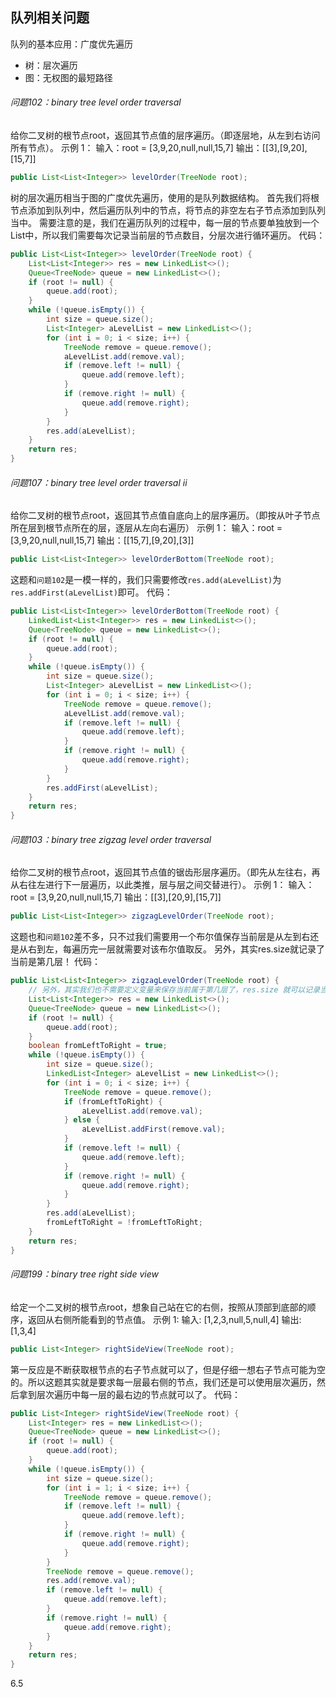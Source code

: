 ## 队列相关问题

队列的基本应用：广度优先遍历
- 树：层次遍历
- 图：无权图的最短路径

###### 问题102：binary tree level order traversal

给你二叉树的根节点root，返回其节点值的层序遍历。（即逐层地，从左到右访问所有节点）。
示例 1：
输入：root = [3,9,20,null,null,15,7]
输出：[[3],[9,20],[15,7]]
```java
public List<List<Integer>> levelOrder(TreeNode root);
```

树的层次遍历相当于图的广度优先遍历，使用的是队列数据结构。
首先我们将根节点添加到队列中，然后遍历队列中的节点，将节点的非空左右子节点添加到队列当中。
需要注意的是，我们在遍历队列的过程中，每一层的节点要单独放到一个List中，所以我们需要每次记录当前层的节点数目，分层次进行循环遍历。
代码：
```java
public List<List<Integer>> levelOrder(TreeNode root) {
    List<List<Integer>> res = new LinkedList<>();
    Queue<TreeNode> queue = new LinkedList<>();
    if (root != null) {
        queue.add(root);
    }
    while (!queue.isEmpty()) {
        int size = queue.size();
        List<Integer> aLevelList = new LinkedList<>();
        for (int i = 0; i < size; i++) {
            TreeNode remove = queue.remove();
            aLevelList.add(remove.val);
            if (remove.left != null) {
                queue.add(remove.left);
            }
            if (remove.right != null) {
                queue.add(remove.right);
            }
        }
        res.add(aLevelList);
    }
    return res;
}
```

###### 问题107：binary tree level order traversal ii

给你二叉树的根节点root，返回其节点值自底向上的层序遍历。（即按从叶子节点所在层到根节点所在的层，逐层从左向右遍历）
示例 1：
输入：root = [3,9,20,null,null,15,7]
输出：[[15,7],[9,20],[3]]
```java
public List<List<Integer>> levelOrderBottom(TreeNode root);
```

这题和`问题102`是一模一样的，我们只需要修改`res.add(aLevelList)`为`res.addFirst(aLevelList)`即可。
代码：
```java
public List<List<Integer>> levelOrderBottom(TreeNode root) {
    LinkedList<List<Integer>> res = new LinkedList<>();
    Queue<TreeNode> queue = new LinkedList<>();
    if (root != null) {
        queue.add(root);
    }
    while (!queue.isEmpty()) {
        int size = queue.size();
        List<Integer> aLevelList = new LinkedList<>();
        for (int i = 0; i < size; i++) {
            TreeNode remove = queue.remove();
            aLevelList.add(remove.val);
            if (remove.left != null) {
                queue.add(remove.left);
            }
            if (remove.right != null) {
                queue.add(remove.right);
            }
        }
        res.addFirst(aLevelList);
    }
    return res;
}
```

###### 问题103：binary tree zigzag level order traversal

给你二叉树的根节点root，返回其节点值的锯齿形层序遍历。（即先从左往右，再从右往左进行下一层遍历，以此类推，层与层之间交替进行）。
示例 1：
输入：root = [3,9,20,null,null,15,7]
输出：[[3],[20,9],[15,7]]
```java
public List<List<Integer>> zigzagLevelOrder(TreeNode root);
``` 

这题也和`问题102`差不多，只不过我们需要用一个布尔值保存当前层是从左到右还是从右到左，每遍历完一层就需要对该布尔值取反。
另外，其实res.size就记录了当前是第几层！
代码：
```java
public List<List<Integer>> zigzagLevelOrder(TreeNode root) {
    // 另外，其实我们也不需要定义变量来保存当前属于第几层了，res.size 就可以记录当前是第几层
    List<List<Integer>> res = new LinkedList<>();
    Queue<TreeNode> queue = new LinkedList<>();
    if (root != null) {
        queue.add(root);
    }
    boolean fromLeftToRight = true;
    while (!queue.isEmpty()) {
        int size = queue.size();
        LinkedList<Integer> aLevelList = new LinkedList<>();
        for (int i = 0; i < size; i++) {
            TreeNode remove = queue.remove();
            if (fromLeftToRight) {
                aLevelList.add(remove.val);
            } else {
                aLevelList.addFirst(remove.val);
            }
            if (remove.left != null) {
                queue.add(remove.left);
            }
            if (remove.right != null) {
                queue.add(remove.right);
            }
        }
        res.add(aLevelList);
        fromLeftToRight = !fromLeftToRight;
    }
    return res;
}
```
 
###### 问题199：binary tree right side view 

给定一个二叉树的根节点root，想象自己站在它的右侧，按照从顶部到底部的顺序，返回从右侧所能看到的节点值。
示例 1:
输入: [1,2,3,null,5,null,4]
输出: [1,3,4]
```java
public List<Integer> rightSideView(TreeNode root);
```

第一反应是不断获取根节点的右子节点就可以了，但是仔细一想右子节点可能为空的。所以这题其实就是要求每一层最右侧的节点，我们还是可以使用层次遍历，然后拿到层次遍历中每一层的最右边的节点就可以了。
代码：
```java
public List<Integer> rightSideView(TreeNode root) {
    List<Integer> res = new LinkedList<>();
    Queue<TreeNode> queue = new LinkedList<>();
    if (root != null) {
        queue.add(root);
    }
    while (!queue.isEmpty()) {
        int size = queue.size();
        for (int i = 1; i < size; i++) {
            TreeNode remove = queue.remove();
            if (remove.left != null) {
                queue.add(remove.left);
            }
            if (remove.right != null) {
                queue.add(remove.right);
            }
        }
        TreeNode remove = queue.remove();
        res.add(remove.val);
        if (remove.left != null) {
            queue.add(remove.left);
        }
        if (remove.right != null) {
            queue.add(remove.right);
        }
    }
    return res;
}
```

6.5